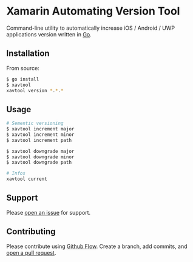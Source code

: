 # Xamarin Automating Version Tool

Command-line utility to automatically increase iOS / Android / UWP applications version written in [Go](https://golang.org/).

## Installation

From source:

```bash
$ go install
$ xavtool 
xavtool version *.*.*
```

## Usage

```bash
# Sementic versioning
$ xavtool increment major
$ xavtool increment minor
$ xavtool increment path

$ xavtool downgrade major
$ xavtool downgrade minor
$ xavtool downgrade path

# Infos
xavtool current
```

## Support

Please [open an issue](https://github.com/gabrielrobert/xavtool/issues/new) for support.

## Contributing

Please contribute using [Github Flow](https://guides.github.com/introduction/flow/). Create a branch, add commits, and [open a pull request](https://github.com/gabrielrobert/xavtool/compare).